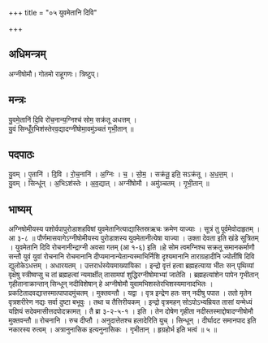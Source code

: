 +++
title = "०५ युवमेतानि दिवि"

+++
## अधिमन्त्रम्
अग्नीषोमौ। गोतमो राहूगणः। त्रिष्टुप्।

## मन्त्रः
यु॒वमे॒तानि॑ दि॒वि रो॑च॒नान्य॒ग्निश्च॑ सोम॒ सक्र॑तू अधत्तम् ।  
यु॒वं सिन्धूँ॑र॒भिश॑स्तेरव॒द्यादग्नी॑षोमा॒वमु॑ञ्चतं गृभी॒तान् ॥

## पदपाठः
यु॒वम् । ए॒तानि॑ । दि॒वि । रो॒च॒नानि॑ । अ॒ग्निः । च॒ । सो॒म॒ । सक्र॑तू॒ इति॒ सऽक्र॑तू । अ॒ध॒त्त॒म् ।  
यु॒वम् । सिन्धू॑न् । अ॒भिऽश॑स्तेः । अ॒व॒द्यात् । अग्नी॑षोमौ । अमु॑ञ्चतम् । गृ॒भी॒तान् ॥

## भाष्यम्
अग्निषोमीयस्य पशोर्वपापुरोडाशहविषां युवमेतानित्याद्यास्तिस्रऋचः क्रमेण याज्याः । सूत्रं तु पूर्वमेवोदाहृतम् । आ ३-८ ॥ पौर्णमासयागेऽग्नीषोमीयस्य पुरोडाशस्य युवमेतानीत्येषा याज्या । उक्ता देवता इति खंडे सूत्रितम् । युवमेतानि दिवि रोचनानीन्द्राग्नी अवसा गतम् (आ १-६) इति ॥हे सोम त्वमग्निश्च सक्रतू समानकर्माणौ सन्तौ युवं युवां रोचनानि रोचमानानि दीप्यमानान्येतान्यस्माभिर्निशि दृश्यमानानि ताराग्रहादीनि ज्योतींषि दिवि द्युलोकेऽधत्तम् । अधारयतम् । उत्तरार्धस्येयमाख्यायिका । इन्द्रो वृत्तं हत्वा ब्रह्महत्याया भीतः सन् पृथिव्यां वृक्षेषु स्त्रीष्वप्सु च तां ब्रह्महत्वां न्यमार्क्षीत् तासामपां शुद्धिरग्नीषोमाभ्यां जातेति । ब्रह्महत्यांशेन पापेन गृभीतान् गृहीतानाक्रान्तान् सिन्धून् नदीविशेषान् हे अग्नीषोमौ युवामभिशस्तेरभिशस्यमानादभितः । प्रकटितादवद्यात्तस्मात्पापादमुंचतम् । मुक्तवन्तौ । यद्वा । वृत्र इन्द्रेण हतः सन् नदीषु पपात । ततो मृतेन वृत्रशरीरेण नद्यः सर्वा दुष्टा बभूवुः । तथा च तैत्तिरीयकम् । इन्द्रो वृत्रमहन् सोऽपोऽभ्यम्रियत तासां यन्मेध्यं यज्ञियं सदेवमासीत्तदपोदक्रामत् । तै ब्रा ३-२-५-१ । इति । तेन दोषेण गृहीता नदीस्तस्माद्दोषादग्नीषोमौ मुक्तवन्तौ ॥ रोचनानि । रुच दीप्तौ । अनुदात्तेतश्च हलादेरिति युच् । सिन्धून् । दीर्घादट समानपाद इति नकारस्य रुत्वम् । अत्रानुनासिक इत्यनुनासिकः । गृभीतान् । हृग्रहोर्भ इति भत्वं ॥ ५ ॥